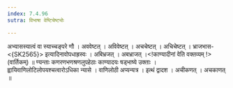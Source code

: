 ```yaml
---
index: 7.4.96
sutra: विभाषा वेष्टिचेष्ट्योः

---
```

 अभ्यासस्यात्वं वा स्याच्चङ्परे णौ । अववेष्टत् । अविवेष्टत् । अचचेष्टत् । अचिचेष्टत् । भ्राजभास-<{SK2565}> इत्यादिनावोपधाह्रस्वः । अबिभ्रजत् । अबभ्राजत् ।<!काण्यादीनां वेति वक्तव्यम् !> (वार्तिकम्) ॥ ण्यन्ताः कणरणभणश्रणलुपहेठाः काण्यादयः षड्भाष्ये उक्ताः । ह्वायिवाणिलोटिलोपयश्चत्वारोऽधिका न्यासे । वाणिलोठी अप्यन्यत्र । इत्थं द्वादश । अचीकणत् । अचकाणत् ॥